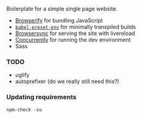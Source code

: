 Boilerplate for a simple single page website.

* [Browserify] for bundling JavaScript
* [`babel-preset-env`] for minimally transpiled builds
* [Browsersync] for serving the site with livereload
* [Concurrently] for running the dev environment
* Sass


### TODO

* uglify
* autoprefixer (do we really still need this?)


### Updating requirements

    npm-check -su

[`babel-preset-env`]: https://github.com/babel/babel-preset-env
[Browserify]: https://github.com/substack/node-browserify
[Browsersync]: https://browsersync.io/
[Concurrently]: https://github.com/kimmobrunfeldt/concurrently
